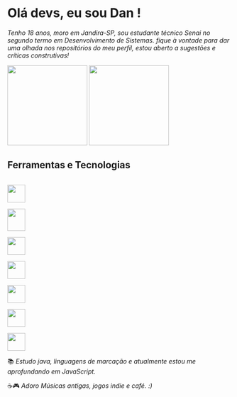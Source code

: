 # Olá devs, eu sou Dan !
*Tenho 18 anos, moro em Jandira-SP, sou estudante técnico Senai no segundo termo em Desenvolvimento de Sistemas. fique à vontade para dar uma olhada nos repositórios do meu perfil, estou aberto a sugestões e críticas construtivas!*

       
<div>

 <picture>
<source height="180em"
  srcset="https://github-readme-stats.vercel.app/api?username=D4kii&show_icons=true&text_color=FBFBF8&text_bold=true&border_color=FBFBF8&title_color=229A00&icon_color=229A00&theme=transparent"
  media="(prefers-color-scheme: dark)"
/>
<source height="180em"
  srcset="https://github-readme-stats.vercel.app/api?username=D4kii&text_bold=true&border_color=000000&title_color=229A00&icon_color=229A00&text_color=000000&show_icons=true&theme=transparent"
  media="(prefers-color-scheme: light), (prefers-color-scheme: no-preference)"
/>
<img src="https://github-readme-stats.vercel.app/api?username=D4kii&show_icons=true" />
</picture>

 <picture>
<source height="180em"
  srcset="https://github-readme-stats.vercel.app/api/top-langs/?username=D4kii&layout=compact&langs_count=7&show_icons=true&text_color=FBFBF8&text_bold=true&border_color=FBFBF8&title_color=229A00&icon_color=229A00&theme=transparent"
  media="(prefers-color-scheme: dark)"
/>
<source height="180em"
  srcset="https://github-readme-stats.vercel.app/api/top-langs/?username=D4kii&layout=compact&langs_count=7&text_bold=true&border_color=000000&title_color=229A00&icon_color=229A00&text_color=000000&show_icons=true&theme=transparent"
  media="(prefers-color-scheme: light), (prefers-color-scheme: no-preference)"
/>
<img src="https://github-readme-stats.vercel.app/api?username=D4kii&show_icons=true" />
</picture>
  
</div>
  


## Ferramentas e Tecnologias
<code> <img src="https://cdn.jsdelivr.net/gh/devicons/devicon/icons/java/java-original.svg" width="40" height="40" /> </code>
 <code> <img src="https://cdn.jsdelivr.net/gh/devicons/devicon/icons/javascript/javascript-original.svg" width="40" height="50" /> </code> <code> <img src="https://cdn.jsdelivr.net/gh/devicons/devicon/icons/css3/css3-original.svg" width="40" height="40" /> </code> <code> <img src="https://cdn.jsdelivr.net/gh/devicons/devicon/icons/html5/html5-original.svg" width="40" height="40" /> </code> <code> <img src="https://cdn.jsdelivr.net/gh/devicons/devicon/icons/git/git-original.svg" width="40" height="40" /> </code> <code> <img src="https://cdn.jsdelivr.net/gh/devicons/devicon/icons/figma/figma-original.svg" width="40" height="40" /> </code> <code> <img src="https://cdn.jsdelivr.net/gh/devicons/devicon/icons/github/github-original.svg" width="40" height="40" /> </code>

📚  *Estudo java, linguagens de marcação e atualmente estou me aprofundando em JavaScript.*

☕🎮 *Adoro Músicas antigas, jogos indie e café. :)*


          
          
          
          
